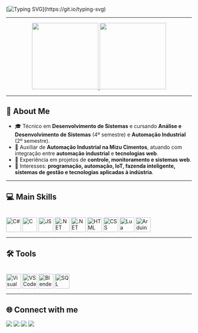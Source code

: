 [![Typing SVG](https://readme-typing-svg.herokuapp.com/?color=00bfbf&size=35&center=true&vCenter=true&width=1000&lines=Hello,+I'm+Antônio+Carlos!;20+years+old,+from+Brazil;Systems+Development+Student;Industrial+Automation+Enthusiast;Welcome+to+my+GitHub!)](https://git.io/typing-svg)

---

<div align="center">
  <a href="https://github.com/BlackCrisper">
    <img height="180em" src="https://github-readme-stats.vercel.app/api?username=BlackCrisper&show_icons=true&theme=transparent&include_all_commits=true&count_private=true"/>
    <img height="180em" src="https://github-readme-stats.vercel.app/api/top-langs/?username=BlackCrisper&layout=compact&langs_count=8&theme=transparent"/>
  </a>
</div>

---

## 🚀 About Me  
- 🎓 Técnico em **Desenvolvimento de Sistemas** e cursando **Análise e Desenvolvimento de Sistemas** (4º semestre) e **Automação Industrial** (2º semestre).  
- 💼 Auxiliar de **Automação Industrial na Mizu Cimentos**, atuando com integração entre **automação industrial** e **tecnologias web**.  
- 🔧 Experiência em projetos de **controle, monitoramento e sistemas web**.  
- 🌱 Interesses: **programação, automação, IoT, fazenda inteligente, sistemas de gestão e tecnologias aplicadas à indústria**.  

---

## 💻 Main Skills  

<div style="display: inline_block"><br>
  <img align="center" alt="C#" height="40" width="40" src="https://cdn.jsdelivr.net/gh/devicons/devicon/icons/csharp/csharp-original.svg"/>
  <img align="center" alt="C" height="40" width="40" src="https://cdn.jsdelivr.net/gh/devicons/devicon/icons/c/c-original.svg"/>
  <img align="center" alt="JS" height="40" width="40" src="https://cdn.jsdelivr.net/gh/devicons/devicon/icons/javascript/javascript-original.svg"/>
  <img align="center" alt=".NET Core" height="40" width="40" src="https://cdn.jsdelivr.net/gh/devicons/devicon/icons/dotnetcore/dotnetcore-original.svg"/>
  <img align="center" alt=".NET" height="40" width="40" src="https://cdn.jsdelivr.net/gh/devicons/devicon/icons/dot-net/dot-net-original.svg"/>
  <img align="center" alt="HTML" height="40" width="40" src="https://cdn.jsdelivr.net/gh/devicons/devicon/icons/html5/html5-original.svg"/>
  <img align="center" alt="CSS" height="40" width="40" src="https://cdn.jsdelivr.net/gh/devicons/devicon/icons/css3/css3-original.svg"/>
  <img align="center" alt="Lua" height="40" width="40" src="https://cdn.jsdelivr.net/gh/devicons/devicon/icons/lua/lua-original.svg"/>
  <img align="center" alt="Arduino" height="40" width="40" src="https://cdn.jsdelivr.net/gh/devicons/devicon/icons/arduino/arduino-original.svg"/>
</div>

---

## 🛠️ Tools  

<div style="display: inline_block"><br>
  <img align="center" alt="Visual Studio" height="40" width="40" src="https://cdn.jsdelivr.net/gh/devicons/devicon/icons/visualstudio/visualstudio-plain.svg"/>
  <img align="center" alt="VS Code" height="40" width="40" src="https://cdn.jsdelivr.net/gh/devicons/devicon/icons/vscode/vscode-original.svg"/>
  <img align="center" alt="Blender" height="40" width="40" src="https://cdn.jsdelivr.net/gh/devicons/devicon/icons/blender/blender-original.svg"/>
  <img align="center" alt="SQL Server" height="40" width="40" src="https://cdn.jsdelivr.net/gh/devicons/devicon/icons/microsoftsqlserver/microsoftsqlserver-plain.svg"/>
</div>

---

## 🌐 Connect with me  

<div>
  <a href="https://instagram.com/antonio_carlos074" target="_blank"><img src="https://img.shields.io/badge/-Instagram-%23E4405F?style=for-the-badge&logo=instagram&logoColor=white"></a>
  <a href="https://discord.gg/J4RYvjUV" target="_blank"><img src="https://img.shields.io/badge/Discord-%237289DA?style=for-the-badge&logo=discord&logoColor=white"></a>
  <a href="mailto:antoniocarlosreis121@gmail.com"><img src="https://img.shields.io/badge/-Gmail-%23333?style=for-the-badge&logo=gmail&logoColor=white"></a>
  <a href="https://www.linkedin.com/in/antonio-neto-83852023b" target="_blank"><img src="https://img.shields.io/badge/-LinkedIn-%230077B5?style=for-the-badge&logo=linkedin&logoColor=white"></a>
</div>
